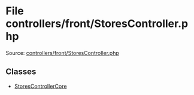 File controllers/front/StoresController.php
=========

Source: [controllers/front/StoresController.php](https://github.com/PrestaShop/PrestaShop/blob/1.5.6.0/controllers/front/StoresController.php)


Classes
-------

* [StoresControllerCore](class.StoresControllerCore.md)

